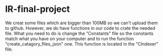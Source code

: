 # IR-final-project

We creat some files which are bigger than 100MB so we can't upload them to github. However, we do have functions in our code to crate the needed file. What you need to do is change the "Constants" file so the constants match what you have on your computer and to run the function "create_catagory_files_json" one. This function is located in the "CIndexer" file.
